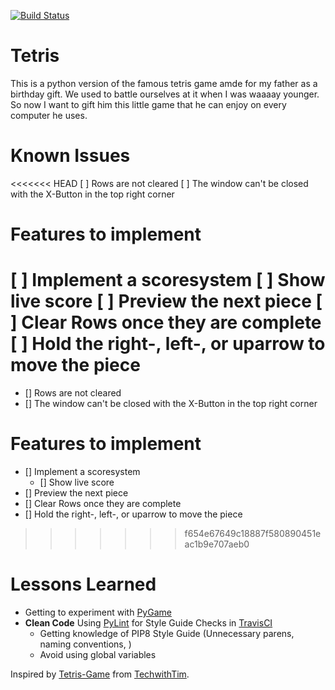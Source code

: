 [![Build Status](https://travis-ci.com/zwoefler/Tetris-Python-Game.svg?branch=master)](https://travis-ci.com/zwoefler/Tetris-Python-Game)

# Tetris
This is a python version of the famous tetris game amde for my father as a birthday gift. We used to battle ourselves at it when I was waaaay younger. So now I want to gift him this little game that he can enjoy on every computer he uses.

# Known Issues
<<<<<<< HEAD
[ ] Rows are not cleared
[ ] The window can't be closed with the X-Button in the top right corner

# Features to implement
[ ] Implement a scoresystem
    [ ] Show live score
[ ] Preview the next piece
[ ] Clear Rows once they are complete
[ ] Hold the right-, left-, or uparrow to move the piece
=======
- [] Rows are not cleared
- [] The window can't be closed with the X-Button in the top right corner

# Features to implement
- [] Implement a scoresystem
    - [] Show live score
- [] Preview the next piece
- [] Clear Rows once they are complete
- [] Hold the right-, left-, or uparrow to move the piece
>>>>>>> f654e67649c18887f580890451eac1b9e707aeb0



# Lessons Learned
- Getting to experiment with [PyGame](https://www.pygame.org/news)
- **Clean Code** Using [PyLint](https://www.pylint.org/) for Style Guide Checks in [TravisCI](https://travis-ci.com/)
    - Getting knowledge of PIP8 Style Guide (Unnecessary parens, naming conventions, )
    - Avoid using global variables



Inspired by [Tetris-Game](https://github.com/techwithtim/Tetris-Game) from [TechwithTim](https://github.com/techwithtim).


